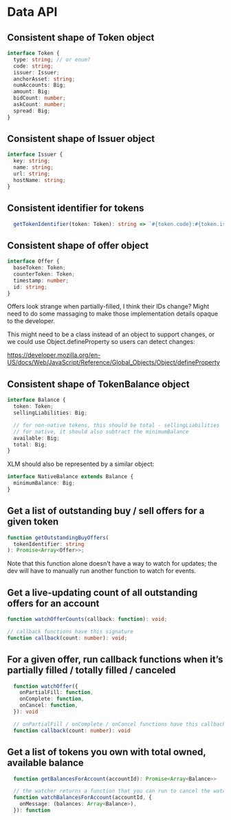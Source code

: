 # Data API

## Consistent shape of Token object

```typescript
interface Token {
  type: string; // or enum?
  code: string;
  issuer: Issuer;
  anchorAsset: string;
  numAccounts: Big;
  amount: Big;
  bidCount: number;
  askCount: number;
  spread: Big;
}
```

## Consistent shape of Issuer object

```typescript
interface Issuer {
  key: string;
  name: string;
  url: string;
  hostName: string;
}
```

## Consistent identifier for tokens

```typescript
  getTokenIdentifier(token: Token): string => `#{token.code}:#{token.issuer.key}`
```

## Consistent shape of offer object

```typescript
interface Offer {
  baseToken: Token;
  counterToken: Token;
  timestamp: number;
  id: string;
}
```

Offers look strange when partially-filled, I think their IDs change? Might need to do some massaging to make
those implementation details opaque to the developer.

This might need to be a class instead of an object to support changes, or we could use Object.defineProperty
so users can detect changes:

https://developer.mozilla.org/en-US/docs/Web/JavaScript/Reference/Global_Objects/Object/defineProperty

## Consistent shape of TokenBalance object

```typescript
interface Balance {
  token: Token;
  sellingLiabilities: Big;

  // for non-native tokens, this should be total - sellingLiabilities
  // for native, it should also subtract the minimumBalance
  available: Big;
  total: Big;
}
```

XLM should also be represented by a similar object:

```typescript
interface NativeBalance extends Balance {
  minimumBalance: Big;
}
```

## Get a list of outstanding buy / sell offers for a given token

```typescript
function getOutstandingBuyOffers(
  tokenIdentifier: string
): Promise<Array<Offer>>;
```

Note that this function alone doesn't have a way to watch for updates; the dev will have to manually run another
function to watch for events.

## Get a live-updating count of all outstanding offers for an account

```typescript
function watchOfferCounts(callback: function): void;

// callback functions have this signature
function callback(count: number): void;
```

## For a given offer, run callback functions when it’s partially filled / totally filled / canceled

```typescript
  function watchOffer({
    onPartialFill: function,
    onComplete: function,
    onCancel: function,
  }): void

  // onPartialFill / onComplete / onCancel functions have this callback signature
  function callback(count: number): void
```

## Get a list of tokens you own with total owned, available balance

```typescript
  function getBalancesForAccount(accountId): Promise<Array<Balance>>

  // the watcher returns a function that you can run to cancel the watcher
  function watchBalancesForAccount(accountId, {
    onMessage: (balances: Array<Balance>),
  }): function
```
